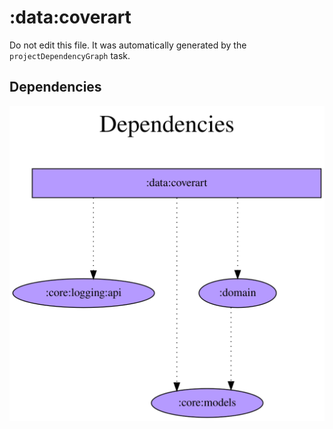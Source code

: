 # :data:coverart

Do not edit this file.
It was automatically generated by the `projectDependencyGraph` task.

## Dependencies
![](assets/module_dependency_graph.svg)
